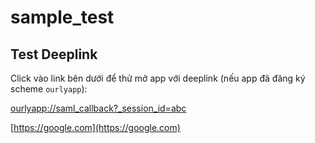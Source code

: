 # sample_test

## Test Deeplink

Click vào link bên dưới để thử mở app với deeplink (nếu app đã đăng ký scheme `ourlyapp`):

[ourlyapp://saml_callback?_session_id=abc](ourlyapp://saml_callback?_session_id=abc)

[https://google.com](https://google.com)
